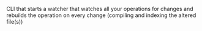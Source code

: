 CLI that starts a watcher that watches all your operations for changes and rebuilds the operation on every change (compiling and indexing the altered file(s))
